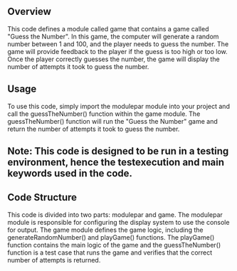 ## Overview
This code defines a module called game that contains a game called "Guess the Number". In this game, the computer will generate a random number between 1 and 100, and the player needs to guess the number. The game will provide feedback to the player if the guess is too high or too low. Once the player correctly guesses the number, the game will display the number of attempts it took to guess the number.

## Usage
To use this code, simply import the modulepar module into your project and call the guessTheNumber() function within the game module. The guessTheNumber() function will run the "Guess the Number" game and return the number of attempts it took to guess the number.

## Note: This code is designed to be run in a testing environment, hence the testexecution and main keywords used in the code.

## Code Structure
This code is divided into two parts: modulepar and game. The modulepar module is responsible for configuring the display system to use the console for output. The game module defines the game logic, including the generateRandomNumber() and playGame() functions. The playGame() function contains the main logic of the game and the guessTheNumber() function is a test case that runs the game and verifies that the correct number of attempts is returned.
